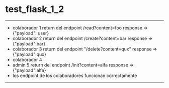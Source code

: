 # test_flask_1_2
---

- colaborador 1 return del endpoint /read?content=foo response => {"payload": user}
- colaborador 2 return del endpoint /create?content=bar response => {"payload":bar}
- colaborador 3 return del endpoint "/delete?content=qux" response => {"payload":qux}
- colaborador 4
- admin 5       return del endpoint /init?content=alfa response => {"payload":alfa} 
- los endpoint de los colaboradores funcionan correctamente
---
